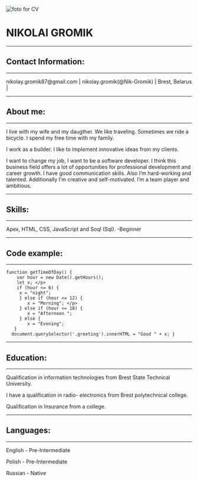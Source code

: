 
![foto for CV](https://user-images.githubusercontent.com/117682495/224129161-24498157-fe1f-4ad1-bd12-676f643c78df.jpg)
# **NIKOLAI GROMIK**
 ___________________________________________________________________________________________________________________
## Contact Information:
 -------------------------------------------------------------------------------------------------------------------
  <p>   nikolay.gromik87@gmail.com      |      nikolay.gromik(@Nik-Gromik)   |      Brest, Belarus | </p>
 
 ___________________________________________________________________________________________________________________
## About me:
 -------------------------------------------------------------------------------------------------------------------
  <p> I live with my wife and my daugther. We like traveling. Sometimes we ride a bicycle. I spend my free time with my family. </p>
  <p> I work as a builder. I like to implement innovative ideas from my clients. </p>
  <p> I want to change my job, I want to be a software developer. I think this  business field offers a lot of opportunities for professional development and career growth. I have  good communication skills. Also I’m hard-working and talented. Additionally I’m creative and self-motivated.  I’m a team player and ambitious.</p>
   
 ____________________________________________________________________________________________________________________
## Skills:
 -------------------------------------------------------------------------------------------------------------------
 <p> Apex, HTML, CSS, JavaScript and Soql (Sql). -Beginner </p> 
 
 ____________________________________________________________________________________________________________________
## Сode example: 
 ------------------------------------------------------------------------------------------------------------------
    function getTimeOfDay() {  
        var hour = new Date().getHours();  
        let x; </p> 
        if (hour <= 6) { 
         x = "night";  
         } else if (hour <= 12) { 
            x = "Morning"; </p> 
         } else if (hour <= 18) { 
            x = "Afternoon ";  
         } else { 
            x = "Evening"; 
       } 
      document.querySelector('.greeting').innerHTML = "Good " + x; }


 ___________________________________________________________________________________________________________________
## Education:
 -------------------------------------------------------------------------------------------------------------------
<p> Qualification in information technologies from Brest State Technical University. </p>
<p> I have a qualification in radio- electronics from Brest polytechnical college. </p>
<p> Qualification in Insurance from a college. </p>

 ____________________________________________________________________________________________________________________
## Languages:
 --------------------------------------------------------------------------------------------------------------------
<p> English -   Pre-Intermediate </p>
<p> Polish -    Pre-Intermediate </p>
<p> Russian -   Native </p>



